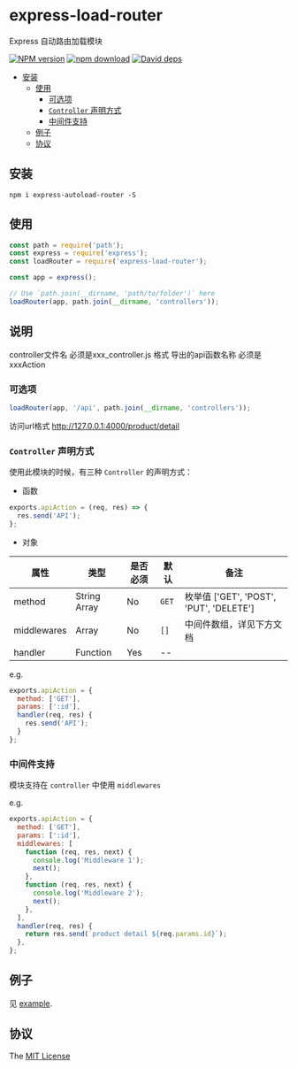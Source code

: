 # express-load-router

Express 自动路由加载模块

[![NPM version][npm-image]][npm-url]
[![npm download][download-image]][download-url]
[![David deps][david-image]][david-url]

[npm-image]: https://img.shields.io/npm/v/express-autoload-router.svg
[npm-url]: https://npmjs.com/package/express-autoload-router
[download-image]: https://img.shields.io/npm/dm/express-autoload-router.svg
[download-url]: https://npmjs.com/package/express-autoload-router
[david-image]: https://img.shields.io/david/SFantasy/express-autoload-router.svg
[david-url]: https://david-dm.org/SFantasy/express-autoload-router

- [安装](#%E5%AE%89%E8%A3%85)
  - [使用](#%E4%BD%BF%E7%94%A8)
    - [可选项](#%E5%8F%AF%E9%80%89%E9%A1%B9)
    - [`Controller` 声明方式](#controller-%E5%A3%B0%E6%98%8E%E6%96%B9%E5%BC%8F)
    - [中间件支持](#%E4%B8%AD%E9%97%B4%E4%BB%B6%E6%94%AF%E6%8C%81)
  - [例子](#%E4%BE%8B%E5%AD%90)
  - [协议](#%E5%8D%8F%E8%AE%AE)

## 安装

```
npm i express-autoload-router -S
```

## 使用

```js
const path = require('path');
const express = require('express');
const loadRouter = require('express-load-router');

const app = express();

// Use `path.join(__dirname, 'path/to/folder')` here
loadRouter(app, path.join(__dirname, 'controllers'));
```
## 说明
controller文件名 必须是xxx_controller.js 格式
导出的api函数名称 必须是xxxAction

### 可选项

```js
loadRouter(app, '/api', path.join(__dirname, 'controllers'));
```
访问url格式 http://127.0.0.1:4000/product/detail

### `Controller` 声明方式

使用此模块的时候，有三种 `Controller` 的声明方式：

- 函数

```js
exports.apiAction = (req, res) => {
  res.send('API');
};
```

- 对象

属性 |  类型  | 是否必须 | 默认 | 备注
---------|--------|----------|---------|-------
method   | String Array |    No    |  `GET`  | 枚举值 ['GET', 'POST', 'PUT', 'DELETE']
middlewares | Array | No     |  `[]`   | 中间件数组，详见下方文档
handler  | Function | Yes    |   --    |

e.g.

```js
exports.apiAction = {
  method: ['GET'],
  params: [':id'],
  handler(req, res) {
    res.send('API');
  }
};
```

### 中间件支持

模块支持在 `controller` 中使用 `middlewares`

e.g.

```js
exports.apiAction = {
  method: ['GET'],
  params: [':id'],
  middlewares: [
    function (req, res, next) {
      console.log('Middleware 1');
      next();
    },
    function (req, res, next) {
      console.log('Middleware 2');
      next();
    },
  ],
  handler(req, res) {
    return res.send(`product detail ${req.params.id}`);
  },
};
```

## 例子

见 [example](example/).

## 协议

The [MIT License](LICENSE)
